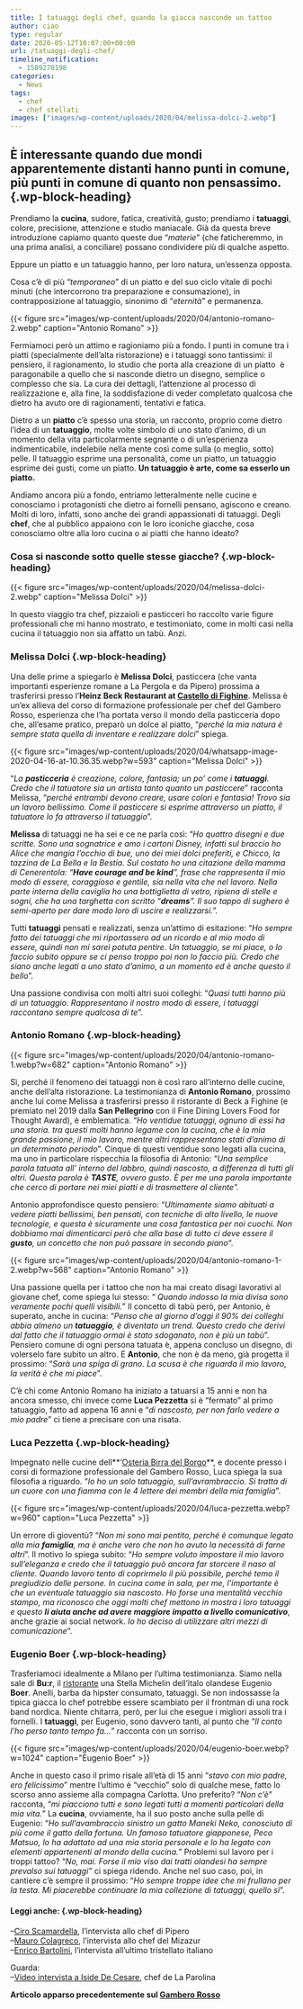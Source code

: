 ```yaml
---
title: I tatuaggi degli chef, quando la giacca nasconde un tattoo
author: ciao
type: regular
date: 2020-05-12T10:07:00+00:00
url: /tatuaggi-degli-chef/
timeline_notification:
  - 1589278198
categories:
  - News
tags:
  - chef
  - chef stellati
images: ["images/wp-content/uploads/2020/04/melissa-dolci-2.webp"]
---
```

## È interessante quando due mondi apparentemente distanti hanno punti in comune, più punti in comune di quanto non pensassimo.  {.wp-block-heading}

Prendiamo la **cucina**, sudore, fatica, creatività, gusto; prendiamo i **tatuaggi**, colore, precisione, attenzione e studio maniacale. Già da questa breve introduzione capiamo quanto queste due “_materie_” (che faticheremmo, in una prima analisi, a conciliare) possano condividere più di qualche aspetto.&nbsp;

Eppure un piatto e un tatuaggio hanno, per loro natura, un’essenza opposta.

Cosa c’è di più “_temporaneo_” di un piatto e del suo ciclo vitale di pochi minuti (che intercorrono tra preparazione e consumazione), in contrapposizione al tatuaggio, sinonimo di “_eternità_” e permanenza.


{{< figure src="images/wp-content/uploads/2020/04/antonio-romano-2.webp" caption="Antonio Romano" >}}


Fermiamoci però un attimo e ragioniamo più a fondo. I punti in comune tra i piatti (specialmente dell&#8217;alta ristorazione) e i tatuaggi sono tantissimi: il pensiero, il ragionamento, lo studio che porta alla creazione di un piatto&nbsp; è paragonabile a quello che si nasconde dietro un disegno, semplice o complesso che sia. La cura dei dettagli, l’attenzione al processo di realizzazione e, alla fine, la soddisfazione di veder completato qualcosa che dietro ha avuto ore di ragionamenti, tentativi e fatica.&nbsp;

Dietro a un **piatto** c’è spesso una storia, un racconto, proprio come dietro l’idea di un **tatuaggio**, molte volte simbolo di uno stato d’animo, di un momento della vita particolarmente segnante o di un’esperienza indimenticabile, indelebile nella mente così come sulla (o meglio, sotto) pelle. Il tatuaggio esprime una personalità, come un piatto, un tatuaggio esprime dei gusti, come un piatto. **Un tatuaggio è arte, come sa esserlo un piatto.**

Andiamo ancora più a fondo, entriamo letteralmente nelle cucine e conosciamo i protagonisti che dietro ai fornelli pensano, agiscono e creano. Molti di loro, infatti, sono anche dei grandi appassionati di tatuaggi. Degli **chef**, che al pubblico appaiono con le loro iconiche giacche, cosa conosciamo oltre alla loro cucina o ai piatti che hanno ideato?&nbsp;

### Cosa si nasconde sotto quelle stesse giacche? {.wp-block-heading}


{{< figure src="images/wp-content/uploads/2020/04/melissa-dolci-2.webp" caption="Melissa Dolci" >}}


In questo viaggio tra chef, pizzaioli e pasticceri ho raccolto varie figure professionali che mi hanno mostrato, e testimoniato, come in molti casi nella cucina il tatuaggio non sia affatto un tabù. Anzi.

### Melissa Dolci {.wp-block-heading}

Una delle prime a spiegarlo è **Melissa Dolci**, pasticcera (che vanta importanti esperienze romane a La Pergola e da Pipero) prossima a trasferirsi presso l’**Heinz Beck Restaurant at <a href="http://www.fighine.it/" target="_blank" rel="noreferrer noopener">Castello di Fighine</a>**. Melissa è un’ex allieva del corso di formazione professionale per chef del Gambero Rosso, esperienza che l’ha portata verso il mondo della pasticceria dopo che, all&#8217;esame pratico, preparò un dolce al piatto, &#8220;_perché la mia natura è sempre stata quella di inventare e realizzare dolci_&#8221; spiega.


{{< figure src="images/wp-content/uploads/2020/04/whatsapp-image-2020-04-16-at-10.36.35.webp?w=593" caption="Melissa Dolci" >}}


“_La **pasticceria** è creazione, colore, fantasia; un po’ come i **tatuaggi**. Credo che il tatuatore sia un artista tanto quanto un pasticcere_” racconta Melissa, “_perché entrambi devono creare, usare colori e fantasia! Trovo sia un lavoro bellissimo. Come il pasticcere si esprime attraverso un piatto, il tatuatore lo fa attraverso il tatuaggio_”. 

**Melissa** di tatuaggi ne ha sei e ce ne parla così: “_Ho quattro disegni e due scritte. Sono una sognatrice e amo i cartoni Disney, infatti sul braccio ho Alice che mangia l’occhio di bue, uno dei miei dolci preferiti, e Chicco, la tazzina de La Bella e la Bestia. Sul costato ho una citazione della mamma di Cenerentola: “**Have courage and be kind**”, frase che rappresenta il mio modo di essere, coraggioso e gentile, sia nella vita che nel lavoro. Nella parte interna della caviglia ho una bottiglietta di vetro, ripiena di stelle e sogni, che ha una targhetta con scritto “**dreams**”. Il suo tappo di sughero è semi-aperto per dare modo loro di uscire e realizzarsi.”._

Tutti **tatuaggi** pensati e realizzati, senza un’attimo di esitazione: “_Ho sempre fatto dei tatuaggi che mi riportassero ad un ricordo e al mio modo di essere, quindi non mi sarei potuta pentire. Un tatuaggio, se mi piace, o lo faccio subito oppure se ci penso troppo poi non lo faccio più. Credo che siano anche legati a uno stato d’animo, a un momento ed è anche questo il bello_”.  
  
Una passione condivisa con molti altri suoi colleghi: “_Quasi tutti hanno più di un tatuaggio. Rappresentano il nostro modo di essere, i tatuaggi raccontano sempre qualcosa di te_”.

### Antonio Romano {.wp-block-heading}


{{< figure src="images/wp-content/uploads/2020/04/antonio-romano-1.webp?w=682" caption="Antonio Romano" >}}


Sì, perché il fenomeno dei tatuaggi non è così raro all’interno delle cucine, anche dell’alta ristorazione. La testimonianza di **Antonio Romano**, prossimo anche lui come Melissa a trasferirsi presso il ristorante di Beck a Fighine (e premiato nel 2019 dalla **San Pellegrino** con il Fine Dining Lovers Food for Thought Award), è emblematica. “_Ho ventidue tatuaggi, ognuno di essi ha una storia. tra questi molti hanno legame con la cucina, che è la mia grande passione, il mio lavoro, mentre altri rappresentano stati d’animo di un determinato periodo_”. Cinque di questi ventidue sono legati alla cucina, ma uno in particolare rispecchia la filosofia di Antonio: “_Una semplice parola tatuata all’ interno del labbro, quindi nascosto, a differenza di tutti gli altri. Questa parola è **TASTE**, ovvero gusto. È per me una parola importante che cerco di portare nei miei piatti e di trasmettere al cliente”.&nbsp;_

Antonio approfondisce questo pensiero: &#8220;_Ultimamente siamo abituati a vedere piatti bellissimi, ben pensati, con tecniche di alto livello, le nuove tecnologie, e questa è sicuramente una cosa fantastica per noi cuochi. Non dobbiamo mai dimenticarci però che alla base di tutto ci deve essere il **gusto**, un concetto che non può passare in secondo piano_&#8220;.


{{< figure src="images/wp-content/uploads/2020/04/antonio-romano-1-2.webp?w=568" caption="Antonio Romano" >}}


Una passione quella per i tattoo che non ha mai creato disagi lavorativi al giovane chef, come spiega lui stesso: “ _Quando indosso la mia divisa sono veramente pochi quelli visibili._” Il concetto di tabù però, per Antonio, è superato, anche in cucina: “_Penso che al giorno d’oggi il 90% dei colleghi abbia almeno un **tatuaggio**, è diventato un trend. Questo credo che derivi dal fatto che il tatuaggio ormai è stato sdoganato, non è più un tabù_”. Pensiero comune di ogni persona tatuata è, appena concluso un disegno, di volerselo fare subito un altro. E **Antonio**, che non è da meno, già progetta il prossimo: “_Sarà una spiga di grano. La scusa è che riguarda il mio lavoro, la verità è che mi piace_”.

C’è chi come Antonio Romano ha iniziato a tatuarsi a 15 anni e non ha ancora smesso, chi invece come **Luca Pezzetta** si è “fermato” al primo tatuaggio, fatto ad appena 16 anni e “_di nascosto, per non farlo vedere a mio padre_” ci tiene a precisare con una risata.&nbsp;

### Luca Pezzetta {.wp-block-heading}

Impegnato nelle cucine dell**&#8216;<a href="http://L'Osteria di Birra del Borgo https://osteria.birradelborgo.it" target="_blank" rel="noreferrer noopener">Osteria Birra del Borgo</a>**, e docente presso i corsi di formazione professionale del Gambero Rosso, Luca spiega la sua filosofia a riguardo. “_Io ho un solo tatuaggio, sull’avrambraccio. Si tratta di un cuore con una fiamma con le 4 lettere dei membri della mia famiglia_”. 


{{< figure src="images/wp-content/uploads/2020/04/luca-pezzetta.webp?w=960" caption="Luca Pezzetta" >}}


Un errore di gioventù? “_Non mi sono mai pentito, perché è comunque legato alla mia **famiglia**, ma è anche vero che non ho avuto la necessità di farne altri_”. Il motivo lo spiega subito: “_Ho sempre voluto impostare il mio lavoro sull’eleganza e credo che il tatuaggio può ancora far storcere il naso al cliente. Quando lavoro tento di coprirmelo il più possibile, perché temo il pregiudizio delle persone. In cucina come in sala, per me, l’importante è che un eventuale tatuaggio sia nascosto. Ho forse una mentalità vecchio stampo, ma riconosco che oggi molti chef mettono in mostra i loro tatuaggi e questo **li aiuta anche ad avere maggiore impatto a livello comunicativo**_, anche grazie ai social network. _Io ho deciso di utilizzare altri mezzi di comunicazione_&#8220;.

### Eugenio Boer {.wp-block-heading}

Trasferiamoci idealmente a Milano per l’ultima testimonianza. Siamo nella sale di **Bu:r**, il <a rel="noreferrer noopener" href="https://www.restaurantboer.com/" target="_blank">ristorante</a> una Stella Michelin dell’italo olandese Eugenio **Boer**. Anelli, barba da hipster consumato, tatuaggi. Se non indossasse la tipica giacca lo chef potrebbe essere scambiato per il frontman di una rock band nordica. Niente chitarra,&nbsp;però, per lui che esegue i migliori assoli tra i fornelli. I **tatuaggi**, per Eugenio, sono davvero tanti, al punto che “_Il conto l&#8217;ho perso tanto tempo fa…_” racconta con un sorriso. 


{{< figure src="images/wp-content/uploads/2020/04/eugenio-boer.webp?w=1024" caption="Eugenio Boer" >}}


Anche in questo caso il primo risale all’età di 15 anni “_stavo con mio padre, ero felicissimo_” mentre l’ultimo è “vecchio” solo di qualche mese, fatto lo scorso anno assieme alla compagna Carlotta. Uno preferito? &#8220;_Non c’è_” racconta, “_mi piacciono tutti e sono legati tutti a momenti particolari della mia vita._” La **cucina**, ovviamente, ha il suo posto anche sulla pelle di Eugenio: “_Ho sull&#8217;avambraccio sinistro un gatto Maneki Neko, conosciuto di più come il gatto della fortuna. Un famoso tatuatore giapponese, Peco Matsuo, lo ha adattato ad una mia storia personale e lo ha legato con elementi appartenenti al mondo della cucina.”_ Problemi sul lavoro per i troppi tattoo? “_No, mai. Forse il mio viso dai tratti olandesi ha sempre prevalso sui tatuaggi”_ ci spiega ridendo. Anche nel suo caso, poi, in cantiere c’è sempre il prossimo: “_Ho sempre troppe idee che mi frullano per la testa. Mi piacerebbe continuare la mia collezione di tatuaggi, quello sì_”.

#### Leggi anche: {.wp-block-heading}

&#8211;<a rel="noreferrer noopener" href="https://aleepepe.com/2020/01/19/ciro-scamardella-intervista/" target="_blank">Ciro Scamardella</a>, l&#8217;intervista allo chef di Pipero  
&#8211;<a rel="noreferrer noopener" href="https://aleepepe.com/2020/02/09/mauro-colagreco-mirazur-intervista/" target="_blank">Mauro Colagreco</a>, l&#8217;intervista allo chef del Mizazur  
&#8211;<a rel="noreferrer noopener" href="https://aleepepe.com/2020/03/08/enrico-bartolini/" target="_blank">Enrico Bartolini</a>, l&#8217;intervista all&#8217;ultimo tristellato italiano

Guarda:  
&#8211;<a rel="noreferrer noopener" href="https://aleepepe.com/2020/04/19/intervista-iside-de-cesare/" target="_blank">Video intervista a Iside De Cesare</a>, chef de La Parolina

**Articolo apparso precedentemente sul <a href="https://www.gamberorosso.it/notizie/teoria-pratica-storia-e-significato-dei-tatuaggi-degli-chef/" target="_blank" rel="noreferrer noopener">Gambero Rosso</a>**